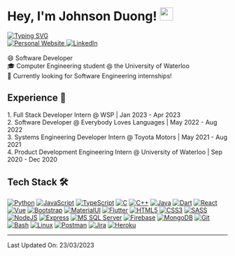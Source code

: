 <h1> Hey, I'm Johnson Duong! <img src = "https://raw.githubusercontent.com/MartinHeinz/MartinHeinz/master/wave.gif" width = 30px> </h1>
<a href="https://git.io/typing-svg"><img src="https://readme-typing-svg.herokuapp.com?font=Source+Code+Pro&duration=2000&pause=500&color=73CFE5&vCenter=true&width=450&lines=Welcome+to+my+GitHub!;I'm+a+Software+Developer;And+Computer+Engineering+Student;At+the+University+of+Waterloo" alt="Typing SVG" />
</a>
<br/>

<a href="https://www.johnsonduong.ml" target="_blank">
  <img alt="Personal Website" src="https://img.shields.io/badge/website-000000?style=for-the-badge&logo=About.me&logoColor=white" target="_blank">
<a href="https://www.linkedin.com/in/johnsonduong/" target="_blank">
  <img alt="LinkedIn" src="https://img.shields.io/badge/LinkedIn-0077B5?style=for-the-badge&logo=linkedin&logoColor=white" target="_blank">
</a>   
</a>   

<br/>
<br/>
😄 Software Developer<br>
🎓 Computer Engineering student @ the University of Waterloo<br>
👀 Currently looking for Software Engineering internships!<br>


<h2>Experience 🎯</h2>
1. Full Stack Developer Intern @ WSP | Jan 2023 - Apr 2023<br>
2. Software Developer @ Everybody Loves Languages | May 2022 - Aug 2022<br>
3. Systems Engineering Developer Intern @ Toyota Motors | May 2021 - Aug 2021<br>
4. Product Development Engineering Intern @ University of Waterloo | Sep 2020 - Dec 2020<br>


<h2>Tech Stack 🛠</h2>
    <a href="" target="_blank"><img alt="Python" src="https://img.shields.io/badge/Python-3776AB?style=for-the-badge&logo=python&logoColor=white"></a>
    <a href="" target="_blank"><img alt="JavaScript" src="https://img.shields.io/badge/javascript-%23323330.svg?style=for-the-badge&logo=javascript&logoColor=%23F7DF1E"></a>
    <a href="" target="_blank"><img alt="TypeScript" src="https://img.shields.io/badge/typescript-%23007ACC.svg?style=for-the-badge&logo=typescript&logoColor=white"></a>
    <a href="" target="_blank"><img alt="C" src="https://img.shields.io/badge/c-%2300599C.svg?style=for-the-badge&logo=c&logoColor=white"></a>
    <a href="" target="_blank"><img alt="C++" src="https://img.shields.io/badge/c++-%2300599C.svg?style=for-the-badge&logo=c%2B%2B&logoColor=white"></a>
    <a href="" target="_blank"><img alt="Java" src="https://img.shields.io/badge/Java-ED8B00?style=for-the-badge&logo=java&logoColor=white"></a>
    <a href="" target="_blank"><img alt="Dart" src="https://img.shields.io/badge/dart-%230175C2.svg?style=for-the-badge&logo=dart&logoColor=white"></a>
    <a href="" target="_blank"><img alt="React" src="https://img.shields.io/badge/react-%2320232a.svg?style=for-the-badge&logo=react&logoColor=%2361DAFB"></a>
    <a href="" target="_blank"><img alt="Vue" src="https://img.shields.io/badge/vuejs-%2335495e.svg?style=for-the-badge&logo=vuedotjs&logoColor=%234FC08D"></a>
    <a href="" target="_blank"><img alt="Bootstrap" src="https://img.shields.io/badge/bootstrap-%23563D7C.svg?style=for-the-badge&logo=bootstrap&logoColor=white"></a>
    <a href="" target="_blank"><img alt="MaterialUI" src="https://img.shields.io/badge/MUI-%230081CB.svg?style=for-the-badge&logo=mui&logoColor=white"></a>
    <a href="" target="_blank"><img alt="Flutter" src="https://img.shields.io/badge/Flutter-%2302569B.svg?style=for-the-badge&logo=Flutter&logoColor=white"></a>
    <a href="" target="_blank"><img alt="HTML5" src="https://img.shields.io/badge/html5-%23E34F26.svg?style=for-the-badge&logo=html5&logoColor=white"></a>
    <a href="" target="_blank"><img alt="CSS3" src="https://img.shields.io/badge/css3-%231572B6.svg?style=for-the-badge&logo=css3&logoColor=white"></a>
    <a href="" target="_blank"><img alt="SASS" src="https://img.shields.io/badge/SASS-hotpink.svg?style=for-the-badge&logo=SASS&logoColor=white"></a>
    <a href="" target="_blank"><img alt="NodeJS" src="https://img.shields.io/badge/node.js-6DA55F?style=for-the-badge&logo=node.js&logoColor=white"></a>
    <a href="" target="_blank"><img alt="Express" src="https://img.shields.io/badge/express.js-%23404d59.svg?style=for-the-badge&logo=express&logoColor=%2361DAFB"></a>
    <a href="" target="_blank"><img alt="MS SQL Server" src="https://img.shields.io/badge/Microsoft%20SQL%20Server-CC2927?style=for-the-badge&logo=microsoft%20sql%20server&logoColor=white"></a>
    <a href="" target="_blank"><img alt="Firebase" src="https://img.shields.io/badge/Firebase-039BE5?style=for-the-badge&logo=Firebase&logoColor=white"></a>
    <a href="" target="_blank"><img alt="MongoDB" src="https://img.shields.io/badge/MongoDB-%234ea94b.svg?style=for-the-badge&logo=mongodb&logoColor=white"></a>
    <a href="" target="_blank"><img alt="Git" src="https://img.shields.io/badge/git-%23F05033.svg?style=for-the-badge&logo=git&logoColor=white"></a>
    <a href="" target="_blank"><img alt="Bash" src="https://img.shields.io/badge/shell_script-%23121011.svg?style=for-the-badge&logo=gnu-bash&logoColor=white"></a>
    <a href="" target="_blank"><img alt="Linux" src="https://img.shields.io/badge/Linux-FCC624?style=for-the-badge&logo=linux&logoColor=black"></a>
    <a href="" target="_blank"><img alt="Postman" src="https://img.shields.io/badge/Postman-FF6C37?style=for-the-badge&logo=postman&logoColor=white"></a>
    <a href="" target="_blank"><img alt="Jira" src="https://img.shields.io/badge/jira-%230A0FFF.svg?style=for-the-badge&logo=jira&logoColor=white"></a>
    <a href="" target="_blank"><img alt="Heroku" src="https://img.shields.io/badge/heroku-%23430098.svg?style=for-the-badge&logo=heroku&logoColor=white"></a>

---
Last Updated On: 23/03/2023